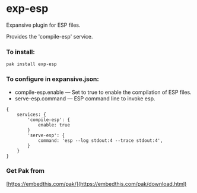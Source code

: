 exp-esp
===

Expansive plugin for ESP files.

Provides the 'compile-esp' service.

### To install:

    pak install exp-esp

### To configure in expansive.json:

* compile-esp.enable &mdash; Set to true to enable the compilation of ESP files.
* serve-esp.command &mdash; ESP command line to invoke esp.

```
{
    services: {
        'compile-esp': {
            enable: true
        }
        'serve-esp': {
            command: 'esp --log stdout:4 --trace stdout:4',
        }
    }
}
```

### Get Pak from

[https://embedthis.com/pak/](https://embedthis.com/pak/download.html)
